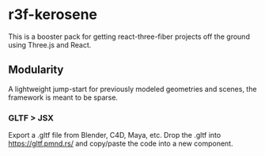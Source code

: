 # r3f-kerosene

This is a booster pack for getting react-three-fiber projects off the ground using Three.js and React.

## Modularity

A lightweight jump-start for previously modeled geometries and scenes, the framework is meant to be sparse.

### GLTF > JSX

Export a .gltf file from Blender, C4D, Maya, etc. Drop the .gltf into https://gltf.pmnd.rs/ and copy/paste the code into a new component.